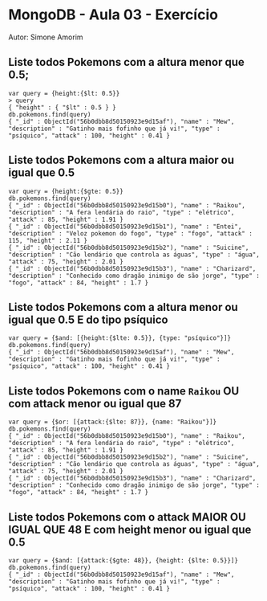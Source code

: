 # MongoDB - Aula 03 - Exercício
Autor: Simone Amorim

## Liste todos Pokemons com a altura **menor que** 0.5;

```
var query = {height:{$lt: 0.5}}
> query
{ "height" : { "$lt" : 0.5 } }
db.pokemons.find(query)
{ "_id" : ObjectId("56b0dbb8d50150923e9d15af"), "name" : "Mew", "description" : "Gatinho mais fofinho que já vi!", "type" : "psíquico", "attack" : 100, "height" : 0.41 }

```

## Liste todos Pokemons com a altura **maior ou igual que** 0.5

```
var query = {height:{$gte: 0.5}}
db.pokemons.find(query)
{ "_id" : ObjectId("56b0dbb8d50150923e9d15b0"), "name" : "Raikou", "description" : "A fera lendária do raio", "type" : "elétrico", "attack" : 85, "height" : 1.91 }
{ "_id" : ObjectId("56b0dbb8d50150923e9d15b1"), "name" : "Entei", "description" : "Veloz pokemon do fogo", "type" : "fogo", "attack" : 115, "height" : 2.11 }
{ "_id" : ObjectId("56b0dbb8d50150923e9d15b2"), "name" : "Suicine", "description" : "Cão lendário que controla as águas", "type" : "água", "attack" : 75, "height" : 2.01 }
{ "_id" : ObjectId("56b0dbb8d50150923e9d15b3"), "name" : "Charizard", "description" : "Conhecido como dragão inimigo de são jorge", "type" : "fogo", "attack" : 84, "height" : 1.7 }
```
## Liste todos Pokemons com a altura **menor ou igual que** 0.5 **E** do tipo psíquico

```
var query = {$and: [{height:{$lte: 0.5}}, {type: "psíquico"}]}
db.pokemons.find(query)
{ "_id" : ObjectId("56b0dbb8d50150923e9d15af"), "name" : "Mew", "description" : "Gatinho mais fofinho que já vi!", "type" : "psíquico", "attack" : 100, "height" : 0.41 }

```

## Liste todos Pokemons com o name `Raikou` **OU** com attack **menor ou igual que** 87

```
var query = {$or: [{attack:{$lte: 87}}, {name: "Raikou"}]}
db.pokemons.find(query)
{ "_id" : ObjectId("56b0dbb8d50150923e9d15b0"), "name" : "Raikou", "description" : "A fera lendária do raio", "type" : "elétrico", "attack" : 85, "height" : 1.91 }
{ "_id" : ObjectId("56b0dbb8d50150923e9d15b2"), "name" : "Suicine", "description" : "Cão lendário que controla as águas", "type" : "água", "attack" : 75, "height" : 2.01 }
{ "_id" : ObjectId("56b0dbb8d50150923e9d15b3"), "name" : "Charizard", "description" : "Conhecido como dragão inimigo de são jorge", "type" : "fogo", "attack" : 84, "height" : 1.7 }
```

## Liste todos Pokemons com o attack **MAIOR OU IGUAL QUE** 48 **E** com  height **menor ou igual que** 0.5

```
var query = {$and: [{attack:{$gte: 48}}, {height: {$lte: 0.5}}]}
db.pokemons.find(query)
{ "_id" : ObjectId("56b0dbb8d50150923e9d15af"), "name" : "Mew", "description" : "Gatinho mais fofinho que já vi!", "type" : "psíquico", "attack" : 100, "height" : 0.41 }
```